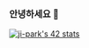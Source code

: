 ### 안녕하세요 👋

[![ji-park's 42 stats](https://badge42.herokuapp.com/api/stats/ji-park)](https://github.com/JaeSeoKim/badge42)


<!--
- ### Welcome to 🐶 papawolf's Github 👋

🌱 I’m currently learning ...
- 🖥 genesis of code (in 42)
- 🐣 algorithm study

**earthkingman/earthkingman** is a ✨ _special_ ✨ repository because its `README.md` (this file) appears on your GitHub profile.

Here are some ideas to get you started:

- 🔭 I’m currently working on ...
- 🌱 I’m currently learning ...
- 👯 I’m looking to collaborate on ...
- 🤔 I’m looking for help with ...
- 💬 Ask me about ...
- 📫 How to reach me: ...
- 😄 Pronouns: ...
- ⚡ Fun fact: ...
-->
